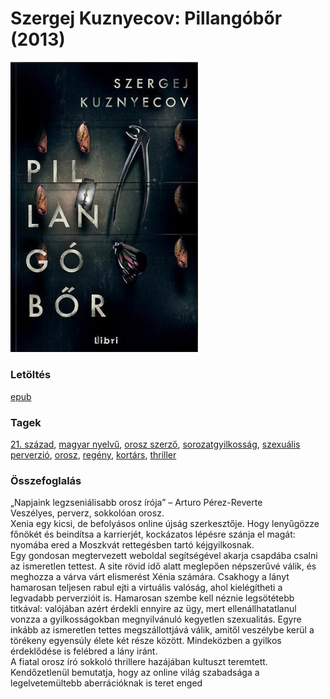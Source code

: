 # <a name="id_527">Szergej Kuznyecov: Pillangóbőr (2013)</a>
<img src="https://github.com/BercziSandor/calibre_lib/raw/main/libs/main/Szergej%20Kuznyecov/Pillangobor%20%28527%29/cover.jpg" alt="cover" width="300"/>

### Letöltés
[epub](https://github.com/BercziSandor/calibre_lib/raw/main/libs/main/Szergej%20Kuznyecov/Pillangobor%20%28527%29/Pillangobor%20-%20Szergej%20Kuznyecov.epub)

### Tagek
[21. század](https://github.com/berczisandor/calibre_lib/blob/main/main/_tags/21.%20sz%c3%a1zad.md), [magyar nyelvű](https://github.com/berczisandor/calibre_lib/blob/main/main/_tags/magyar%20nyelv%c5%b1.md), [orosz szerző](https://github.com/berczisandor/calibre_lib/blob/main/main/_tags/orosz%20szerz%c5%91.md), [sorozatgyilkosság](https://github.com/berczisandor/calibre_lib/blob/main/main/_tags/sorozatgyilkoss%c3%a1g.md), [szexuális perverzió](https://github.com/berczisandor/calibre_lib/blob/main/main/_tags/szexu%c3%a1lis%20perverzi%c3%b3.md), [orosz](https://github.com/berczisandor/calibre_lib/blob/main/main/_tags/orosz.md), [regény](https://github.com/berczisandor/calibre_lib/blob/main/main/_tags/reg%c3%a9ny.md), [kortárs](https://github.com/berczisandor/calibre_lib/blob/main/main/_tags/kort%c3%a1rs.md), [thriller](https://github.com/berczisandor/calibre_lib/blob/main/main/_tags/thriller.md)

### Összefoglalás
<div>
<p>„Napjaink ​legzseniálisabb orosz írója” – Arturo Pérez-Reverte<br>Veszélyes, perverz, sokkolóan orosz.<br>Xenia egy kicsi, de befolyásos online újság szerkesztője. Hogy lenyűgözze főnökét és beindítsa a karrierjét, kockázatos lépésre szánja el magát: nyomába ered a Moszkvát rettegésben tartó kéjgyilkosnak.<br>Egy gondosan megtervezett weboldal segítségével akarja csapdába csalni az ismeretlen tettest. A site rövid idő alatt meglepően népszerűvé válik, és meghozza a várva várt elismerést Xénia számára. Csakhogy a lányt hamarosan teljesen rabul ejti a virtuális valóság, ahol kielégítheti a legvadabb perverzióit is. Hamarosan szembe kell néznie legsötétebb titkával: valójában azért érdekli ennyire az ügy, mert ellenállhatatlanul vonzza a gyilkosságokban megnyilvánuló kegyetlen szexualitás. Egyre inkább az ismeretlen tettes megszállottjává válik, amitől veszélybe kerül a törékeny egyensúly élete két része között. Mindeközben a gyilkos érdeklődése is felébred a lány iránt. <br>A fiatal orosz író sokkoló thrillere hazájában kultuszt teremtett. Kendőzetlenül bemutatja, hogy az online világ szabadsága a legelvetemültebb aberrációknak is teret enged</p></div>


